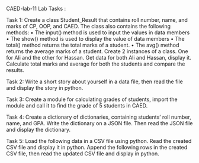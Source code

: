 CAED-lab-11
Lab Tasks : 

Task 1: Create a class Student_Result that contains roll number, name, and marks of CP,
        OOP, and CAED. The class also contains the following methods:
          • The input() method is used to input the values in data members
          • The show() method is used to display the value of data members
          • The total() method returns the total marks of a student.
          • The avg() method returns the average marks of a student.
        Create 2 instances of a class. One for Ali and the other for Hassan. Get data for both Ali
        and Hassan, display it. Calculate total marks and average for both the students and
        compare the results.

Task 2: Write a short story about yourself in a data file, then read the file and display the story
        in python. 

Task 3: Create a module for calculating grades of students, import the module and call it to find
        the grade of 5 students in CAED.
        
Task 4: Create a dictionary of dictionaries, containing students’ roll number, name, and GPA.
        Write the dictionary on a JSON file. Then read the JSON file and display the dictionary.

Task 5: Load the following data in a CSV file using python. Read the created CSV file and display
        it in python.
        Append the following rows in the created CSV file, then read the updated CSV file and
        display in python.
